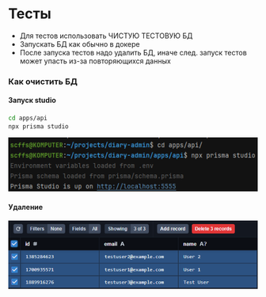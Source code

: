 # Тесты


- Для тестов использовать ЧИСТУЮ ТЕСТОВУЮ БД
- Запускать БД как обычно в докере
- После запуска тестов надо удалить БД, иначе след. запуск тестов может упасть из-за повторяющихся данных

### Как очистить БД
#### Запуск studio
```bash
cd apps/api
npx prisma studio
```

![img.png](../images/run-studio.png)

#### Удаление
![img.png](../images/remove-data-from-db.png)
